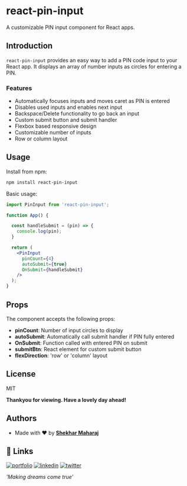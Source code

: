 # react-pin-input

A customizable PIN input component for React apps.  


## Introduction

`react-pin-input` provides an easy way to add a PIN code input to your React app. It displays an array of number inputs as circles for entering a PIN.  


### Features

- Automatically focuses inputs and moves caret as PIN is entered   
- Disables used inputs and enables next input
- Backspace/Delete functionality to go back an input  
- Custom submit button and submit handler
- Flexbox based responsive design
- Customizable number of inputs
- Row or column layout


## Usage

Install from npm:

```bash  
npm install react-pin-input  
```

Basic usage:

```jsx  
import PinInput from 'react-pin-input';  

function App() {  

  const handleSubmit = (pin) => {
    console.log(pin);  
  }  

  return (  
    <PinInput    
      pinCount={4}
      autoSubmit={true}  
      OnSubmit={handleSubmit}  
    />  
  );  
}  
```  


## Props

The component accepts the following props:

- **pinCount**: Number of input circles to display  
- **autoSubmit**: Automatically call submit handler if PIN fully entered  
- **OnSubmit**: Function called with entered PIN on submit  
- **submitBtn**: React element for custom submit button   
- **flexDirection**: 'row' or 'column' layout  


## License  

MIT

**Thankyou for viewing. Have a lovely day ahead!**

## Authors

- Made with &#x2764; by **[Shekhar Maharaj]('https://www.theshekharmaharaj.com')**

## 🔗 Links
[![portfolio](https://img.shields.io/badge/my_portfolio-000?style=for-the-badge&logo=ko-fi&logoColor=white)](https://www.theshekharmaharaj.com)
[![linkedin](https://img.shields.io/badge/linkedin-0A66C2?style=for-the-badge&logo=linkedin&logoColor=white)](https://www.linkedin.com/in/the-shekhar-maharaj/)
[![twitter](https://img.shields.io/badge/twitter-1DA1F2?style=for-the-badge&logo=twitter&logoColor=white)](https://twitter.com/therealsheko)

*'Making dreams come true'*